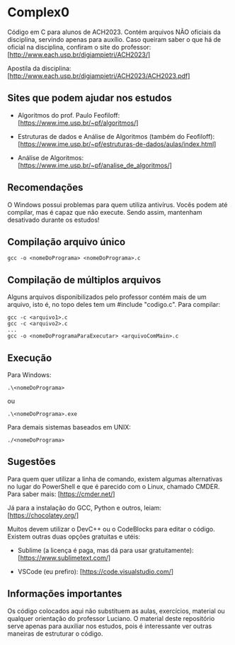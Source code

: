# Complex0
Código em C para alunos de ACH2023. Contém arquivos NÃO oficiais da disciplina, servindo apenas para auxílio. 
Caso queiram saber o que há de oficial na disciplina, confiram o site do professor: 
[http://www.each.usp.br/digiampietri/ACH2023/]

Apostila da disciplina: 
[http://www.each.usp.br/digiampietri/ACH2023/ACH2023.pdf]


## Sites que podem ajudar nos estudos

- Algoritmos do prof. Paulo Feofiloff: 
[https://www.ime.usp.br/~pf/algoritmos/]

- Estruturas de dados e Análise de Algoritmos (também do Feofiloff): 
[https://www.ime.usp.br/~pf/estruturas-de-dados/aulas/index.html]

- Análise de Algoritmos: 
[https://www.ime.usp.br/~pf/analise_de_algoritmos/]


## Recomendações

O Windows possui problemas para quem utiliza antivírus. Vocês podem até compilar, mas é capaz que não execute. Sendo assim, mantenham desativado durante os estudos!


## Compilação arquivo único

```
gcc -o <nomeDoPrograma> <nomeDoPrograma>.c
```


## Compilação de múltiplos arquivos

Alguns arquivos disponibilizados pelo professor contém mais de um arquivo, isto é, no topo deles tem um #include "codigo.c". Para compilar:

```
gcc -c <arquivo1>.c
gcc -c <arquivo2>.c
...
gcc -o <nomeDoProgramaParaExecutar> <arquivoComMain>.c
```


## Execução

Para Windows: 
```
.\<nomeDoPrograma>
```
ou 
```
.\<nomeDoPrograma>.exe
```
Para demais sistemas baseados em UNIX: 
```
./<nomeDoPrograma>
```


## Sugestões

Para quem quer utilizar a linha de comando, existem algumas alternativas no lugar do PowerShell  e que é parecido com o Linux, chamado CMDER. Para saber mais: 
[https://cmder.net/]

Já para a instalação do GCC, Python e outros, leiam: 
[https://chocolatey.org/]

Muitos devem utilizar o DevC++ ou o CodeBlocks para editar o código. Existem outras duas opções gratuitas e utéis:

- Sublime (a licença é paga, mas dá para usar gratuitamente):
[https://www.sublimetext.com/]

- VSCode (eu prefiro):
[https://code.visualstudio.com/]


## Informações importantes

Os código colocados aqui não substituem as aulas, exercícios, material ou qualquer orientação do professor Luciano. O material deste repositório serve apenas para auxiliar nos estudos, pois é interessante ver outras maneiras de estruturar o código.
